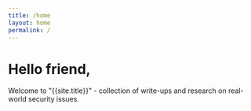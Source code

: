 ```yaml
---
title: /home
layout: home
permalink: /
---
```


# Hello friend,

Welcome to "{{site.title}}" - collection of write-ups and research on real-world security issues.


